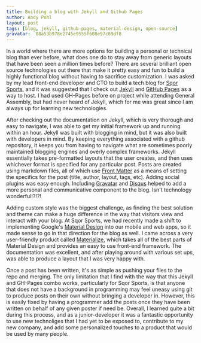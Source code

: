 ```yaml
---
title: Building a blog with Jekyll and Github Pages
author: Andy Pohl
layout: post
tags: [blog, jekyll, github-pages, material-design, open-source]
gravatar:  08a53b978e2745e9555f608e97c89df8
---
```


In a world where there are more options for building a personal or technical blog than ever before, what does one do to stay away from generic layouts that have been seen a million times before?  There are several brilliant open source technologies out there that make it pretty easy and fun to build a highly functional blog without having to sacrifice customization.  I was asked by my lead front-end developer and CTO to build a tech blog for [Sqor Sports](http://sqor.com), and it was suggested that I check out [Jekyll](http://jekyllrb.com/docs/home/)  and [GitHub Pages](https://pages.github.com/) as a way to host.  I had used GH-Pages before on project while attending General Assembly, but had never heard of Jekyll, which for me was great since I am always up for learning new technologies.

After checking out the documentation on Jekyll, which is very thorough and easy to navigate, I was able to get my initial framework up and running within an hour.  Jekyll was built with blogging in mind, but it was also built with developers in mind.  By keeping everything associated with a github repository, it keeps you from having to navigate what are sometimes poorly maintained blogging engines and overly complex frameworks.  Jekyll essentially takes pre-formatted layouts that the user creates, and then uses whichever format is specified for any particular post.  Posts are created using markdown files, all of which use [Front Matter](http://jekyllrb.com/docs/frontmatter/) as a means of setting the specifics for the post (title, author, layout, tags, etc).  Adding social plugins was easy enough.  Including [Gravatar](https://en.gravatar.com/) and [Disqus](https://disqus.com/) helped to add a more personal and communicative component to the blog. Isn't technology wonderful!?!?!

Adding custom style was the biggest challenge, as finding the best solution and theme can make a huge difference in the way that visitors view and interact with your blog.  At Sqor Sports, we had recently made a shift to implementing Google's [Material Design](https://www.google.com/design/spec/material-design/introduction.html) into our mobile and web apps, so it made sense to go in that direction for the blog as well.  I came across a very user-friendly product called [Materialize](http://materializecss.com/), which takes all of the best parts of Material Design and provides an easy to use front-end framework.  The documentation was excellent, and after playing around with various set ups, was able to produce a layout that I was very happy with.

Once a post has been written, it's as simple as pushing your files to the repo and merging.  The only limitation that I find with the way that this Jekyll and GH-Pages combo works, particularly for Sqor Sports, is that anyone that does not have a background in programming may feel uneasy using git to produce posts on their own without bringing a developer in.  However, this is easily fixed by having a programmer add the posts once they have been written on behalf of any given poster if need be.  Overall, I learned quite a bit during this process, and as a junior-developer it was a fantastic opportunity to use new technoliges that I had yet to be exposed to, contribute to my new company, and add some personalized touches to a product that would be used by many people.      

